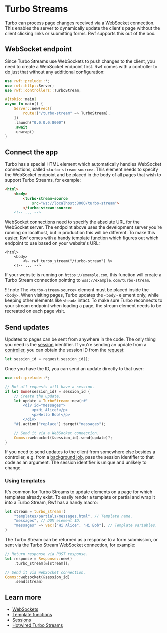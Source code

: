 # Turbo Streams

Turbo can process page changes received via a [WebSocket](../../controllers/websockets.md) connection. This enables the server to dynamically update the client's page without the client clicking links or submitting forms. Rwf supports this out of the box.

## WebSocket endpoint

Since Turbo Streams use WebSockets to push changes to the client, you need to create a WebSocket endpoint first. Rwf comes with a controller to do just that without any additional configuration:

```rust
use rwf::prelude::*;
use rwf::http::Server;
use rwf::controllers::TurboStream;

#[tokio::main]
async fn main() {
    Server::new(vec![
        route!("/turbo-stream" => TurboStream),
    ])
    .launch("0.0.0.0:8000")
    .await
    .unwrap()
}
```

## Connect the app

Turbo has a special HTML element which automatically handles WebSocket connections, called `<turbo-stream-source>`. This element needs to specify the WebSocket endpoint and be placed in the body of all pages that wish to support Turbo Streams, for example:

```html
<html>
    <body>
        <turbo-stream-source
            src="ws://localhost:8000/turbo-stream">
        </turbo-stream-source>
    <!-- ... -->
```

WebSocket connections need to specify the absolute URL for the WebSocket server. The endpoint above uses the development server you're running on localhost, but in production this will be different. To make this easier, Rwf comes with a handy template function which figures out which endpoint to use based on your website's URL:

```erb
<html>
    <body>
        <%- rwf_turbo_stream("/turbo-stream") %>
    <!-- ... -->
```

If your website is running on `https://example.com`, this function will create a Turbo Stream connection pointing to `wss://example.com/turbo-stream`.

!!! note
    The `<turbo-stream-source>` element must be placed inside the `<body>`. When visiting pages, Turbo updates the `<body>` element only, while keeping other elements like `<head>` intact. To make sure
    Turbo reconnects to your stream endpoint when loading a page, the stream element needs to be recreated on each page visit.

## Send updates

Updates to pages can be sent from anywhere in the code. The only thing you need is the [session](../../controllers/sessions.md) identifier. If you're sending an update from a [controller](../../controllers/index.md), you can obtain the session ID from the [request](../../controllers/request.md):

```rust
let session_id = request.session_id();
```

Once you have the ID, you can send an update directly to that user:

```rust
use rwf::prelude::*;

// Not all requests will have a session.
if let Some(session_id) = session_id {
    // Create the update.
    let update = TurboStream::new(r#"
        <div id="messages">
            <p>Hi Alice!</p>
            <p>Hello Bob!</p>
        </div>
    "#).action("replace").target("messages");

    // Send it via a WebSocket connection.
    Comms::websocket(&session_id).send(update)?;
}
```

If you need to send updates to the client from somewhere else besides a controller, e.g. from a [background job](../../background-jobs/index.md), pass the session identifier to that code as an argument. The session identifier is unique and unlikely to change.

### Using templates

It's common for Turbo Streams to update elements on a page for which templates already exist. To easily render a template or partial and wrap it into a Turbo Stream, Rwf has a handy macro:

```rust
let stream = turbo_stream!(
    "templates/partials/messages.html", // Template name.
    "messages", // DOM element ID.
    "messages" => vec!["Hi Alice", "Hi Bob"], // Template variables.
)
```

The Turbo Stream can be returned as a response to a form submission, or sent via the Turbo Stream WebSocket connection, for example:

```rust
// Return response via POST response.
let response = Response::new()
    .turbo_stream(&[stream]);

// Send it via WebSocket connection.
Comms::websocket(&session_id)
    .send(stream)
```

## Learn more

- [WebSockets](../../controllers/websockets.md)
- [Template functions](../templates/functions/index.md)
- [Sessions](../../controllers/sessions.md)
- [Hotwired Turbo Streams](https://turbo.hotwired.dev/handbook/streams)
